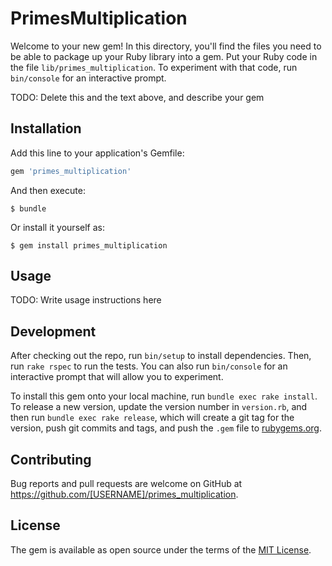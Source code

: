 # PrimesMultiplication

Welcome to your new gem! In this directory, you'll find the files you need to be able to package up your Ruby library into a gem. Put your Ruby code in the file `lib/primes_multiplication`. To experiment with that code, run `bin/console` for an interactive prompt.

TODO: Delete this and the text above, and describe your gem

## Installation

Add this line to your application's Gemfile:

```ruby
gem 'primes_multiplication'
```

And then execute:

    $ bundle

Or install it yourself as:

    $ gem install primes_multiplication

## Usage

TODO: Write usage instructions here

## Development

After checking out the repo, run `bin/setup` to install dependencies. Then, run `rake rspec` to run the tests. You can also run `bin/console` for an interactive prompt that will allow you to experiment.

To install this gem onto your local machine, run `bundle exec rake install`. To release a new version, update the version number in `version.rb`, and then run `bundle exec rake release`, which will create a git tag for the version, push git commits and tags, and push the `.gem` file to [rubygems.org](https://rubygems.org).

## Contributing

Bug reports and pull requests are welcome on GitHub at https://github.com/[USERNAME]/primes_multiplication.


## License

The gem is available as open source under the terms of the [MIT License](http://opensource.org/licenses/MIT).

